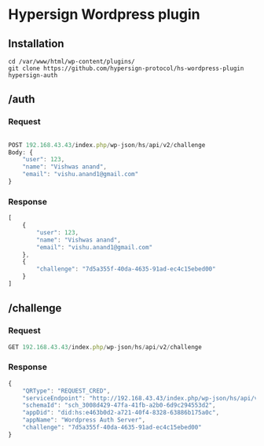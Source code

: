 # Hypersign Wordpress plugin

## Installation 


```
cd /var/www/html/wp-content/plugins/
git clone https://github.com/hypersign-protocol/hs-wordpress-plugin hypersign-auth
```


## /auth

### Request

```js

POST 192.168.43.43/index.php/wp-json/hs/api/v2/challenge
Body: {
    "user": 123,
    "name": "Vishwas anand",
    "email": "vishu.anand1@gmail.com"
}
```

### Response

```js
[
    {
        "user": 123,
        "name": "Vishwas anand",
        "email": "vishu.anand1@gmail.com"
    },
    {
        "challenge": "7d5a355f-40da-4635-91ad-ec4c15ebed00"
    }
]

```

## /challenge

### Request

```js
GET 192.168.43.43/index.php/wp-json/hs/api/v2/challenge

```

### Response

```js
{
    "QRType": "REQUEST_CRED",
    "serviceEndpoint": "http://192.168.43.43/index.php/wp-json/hs/api/v2/auth?challenge=7d5a355f-40da-4635-91ad-ec4c15ebed00",
    "schemaId": "sch_3008d429-47fa-41fb-a2b0-6d9c294553d2",
    "appDid": "did:hs:e463b0d2-a721-40f4-8328-63886b175a0c",
    "appName": "Wordpress Auth Server",
    "challenge": "7d5a355f-40da-4635-91ad-ec4c15ebed00"
}
```
